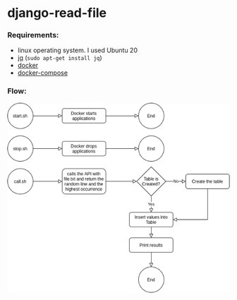 # django-read-file

### Requirements:
- linux operating system. I used Ubuntu 20
- [jq](https://stedolan.github.io/jq/download/) (`sudo apt-get install jq`)
- [docker](https://docs.docker.com/engine/install/)
- [docker-compose](https://docs.docker.com/compose/install/#install-compose-on-linux-systems)

### Flow:
![alt text](flow.png "Flow")